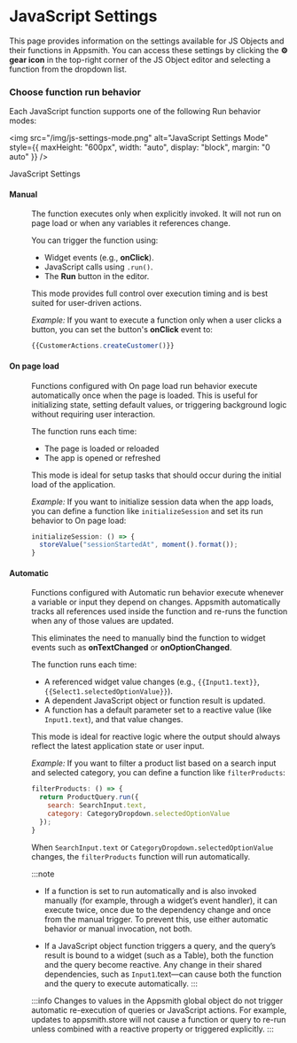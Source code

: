 # JavaScript Settings
This page provides information on the settings available for JS Objects and their functions in Appsmith. You can access these settings by clicking the **⚙️ gear icon** in the top-right corner of the JS Object editor and selecting a function from the dropdown list.

### Choose function run behavior

Each JavaScript function supports one of the following Run behavior modes:

<img
  src="/img/js-settings-mode.png"
  alt="JavaScript Settings Mode"
  style={{
    maxHeight: "600px",
    width: "auto",
    display: "block",
    margin: "0 auto"
  }}
/>
<p style={{ textAlign: "center", fontSize: "0.9rem", color: "#666" }}>
  JavaScript Settings
</p>

#### Manual

<dd>


The function executes only when explicitly invoked. It will not run on page load or when any variables it references change.

You can trigger the function using:

- Widget events (e.g., **onClick**).
- JavaScript calls using `.run()`.
- The **Run** button in the editor.

This mode provides full control over execution timing and is best suited for user-driven actions.

*Example:* If you want to execute a function only when a user clicks a button, you can set the button's **onClick** event to:

```javascript
{{CustomerActions.createCustomer()}}
```

</dd>



#### On page load

<dd>

Functions configured with On page load run behavior execute automatically once when the page is loaded. This is useful for initializing state, setting default values, or triggering background logic without requiring user interaction.

The function runs each time:

- The page is loaded or reloaded
- The app is opened or refreshed

This mode is ideal for setup tasks that should occur during the initial load of the application.

*Example:* If you want to initialize session data when the app loads, you can define a function like `initializeSession` and set its run behavior to On page load:

```js
initializeSession: () => {
  storeValue("sessionStartedAt", moment().format());
}
```

</dd>


#### Automatic

<dd>

Functions configured with Automatic run behavior execute whenever a variable or input they depend on changes. Appsmith automatically tracks all references used inside the function and re-runs the function when any of those values are updated.

This eliminates the need to manually bind the function to widget events such as **onTextChanged** or **onOptionChanged**.

The function runs each time:

- A referenced widget value changes (e.g., `{{Input1.text}}`, `{{Select1.selectedOptionValue}}`).
- A dependent JavaScript object or function result is updated.
- A function has a default parameter set to a reactive value (like `Input1.text`), and that value changes.

This mode is ideal for reactive logic where the output should always reflect the latest application state or user input. 

*Example:* If you want to filter a product list based on a search input and selected category, you can define a function like `filterProducts`:

```javascript
filterProducts: () => {
  return ProductQuery.run({
    search: SearchInput.text,
    category: CategoryDropdown.selectedOptionValue
  });
}
```

When `SearchInput.text` or `CategoryDropdown.selectedOptionValue` changes, the `filterProducts` function will run automatically.

:::note
- If a function is set to run automatically and is also invoked manually (for example, through a widget’s event handler), it can execute twice, once due to the dependency change and once from the manual trigger. To prevent this, use either automatic behavior or manual invocation, not both.

- If a JavaScript object function triggers a query, and the query’s result is bound to a widget (such as a Table), both the function and the query become reactive. Any change in their shared dependencies, such as `Input1`.text—can cause both the function and the query to execute automatically.
:::


:::info
Changes to values in the Appsmith global object do not trigger automatic re-execution of queries or JavaScript actions. For example, updates to appsmith.store will not cause a function or query to re-run unless combined with a reactive property or triggered explicitly.
:::

</dd>